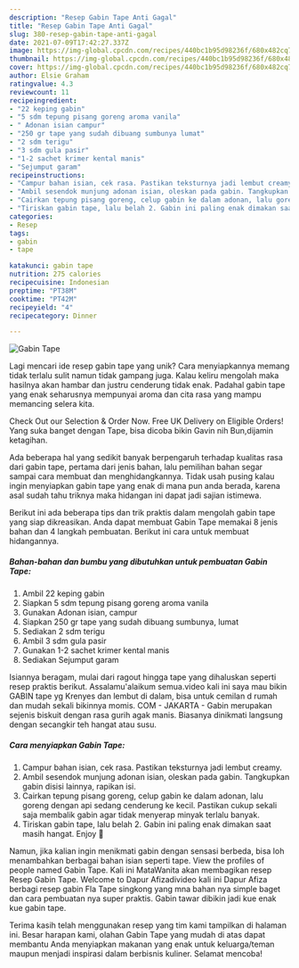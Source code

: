 ```yaml
---
description: "Resep Gabin Tape Anti Gagal"
title: "Resep Gabin Tape Anti Gagal"
slug: 380-resep-gabin-tape-anti-gagal
date: 2021-07-09T17:42:27.337Z
image: https://img-global.cpcdn.com/recipes/440bc1b95d98236f/680x482cq70/gabin-tape-foto-resep-utama.jpg
thumbnail: https://img-global.cpcdn.com/recipes/440bc1b95d98236f/680x482cq70/gabin-tape-foto-resep-utama.jpg
cover: https://img-global.cpcdn.com/recipes/440bc1b95d98236f/680x482cq70/gabin-tape-foto-resep-utama.jpg
author: Elsie Graham
ratingvalue: 4.3
reviewcount: 11
recipeingredient:
- "22 keping gabin"
- "5 sdm tepung pisang goreng aroma vanila"
- " Adonan isian campur"
- "250 gr tape yang sudah dibuang sumbunya lumat"
- "2 sdm terigu"
- "3 sdm gula pasir"
- "1-2 sachet krimer kental manis"
- "Sejumput garam"
recipeinstructions:
- "Campur bahan isian, cek rasa. Pastikan teksturnya jadi lembut creamy."
- "Ambil sesendok munjung adonan isian, oleskan pada gabin. Tangkupkan gabin disisi lainnya, rapikan isi."
- "Cairkan tepung pisang goreng, celup gabin ke dalam adonan, lalu goreng dengan api sedang cenderung ke kecil. Pastikan cukup sekali saja membalik gabin agar tidak menyerap minyak terlalu banyak."
- "Tiriskan gabin tape, lalu belah 2. Gabin ini paling enak dimakan saat masih hangat. Enjoy 💖"
categories:
- Resep
tags:
- gabin
- tape

katakunci: gabin tape 
nutrition: 275 calories
recipecuisine: Indonesian
preptime: "PT38M"
cooktime: "PT42M"
recipeyield: "4"
recipecategory: Dinner

---
```



![Gabin Tape](https://img-global.cpcdn.com/recipes/440bc1b95d98236f/680x482cq70/gabin-tape-foto-resep-utama.jpg)

Lagi mencari ide resep gabin tape yang unik? Cara menyiapkannya memang tidak terlalu sulit namun tidak gampang juga. Kalau keliru mengolah maka hasilnya akan hambar dan justru cenderung tidak enak. Padahal gabin tape yang enak seharusnya mempunyai aroma dan cita rasa yang mampu memancing selera kita.

Check Out our Selection &amp; Order Now. Free UK Delivery on Eligible Orders! Yang suka banget dengan Tape, bisa dicoba bikin Gavin nih Bun,dijamin ketagihan.

Ada beberapa hal yang sedikit banyak berpengaruh terhadap kualitas rasa dari gabin tape, pertama dari jenis bahan, lalu pemilihan bahan segar sampai cara membuat dan menghidangkannya. Tidak usah pusing kalau ingin menyiapkan gabin tape yang enak di mana pun anda berada, karena asal sudah tahu triknya maka hidangan ini dapat jadi sajian istimewa.


Berikut ini ada beberapa tips dan trik praktis dalam mengolah gabin tape yang siap dikreasikan. Anda dapat membuat Gabin Tape memakai 8 jenis bahan dan 4 langkah pembuatan. Berikut ini cara untuk membuat hidangannya.

<!--inarticleads1-->

##### Bahan-bahan dan bumbu yang dibutuhkan untuk pembuatan Gabin Tape:

1. Ambil 22 keping gabin
1. Siapkan 5 sdm tepung pisang goreng aroma vanila
1. Gunakan  Adonan isian, campur
1. Siapkan 250 gr tape yang sudah dibuang sumbunya, lumat
1. Sediakan 2 sdm terigu
1. Ambil 3 sdm gula pasir
1. Gunakan 1-2 sachet krimer kental manis
1. Sediakan Sejumput garam


Isiannya beragam, mulai dari ragout hingga tape yang dihaluskan seperti resep praktis berikut. Assalamu&#39;alaikum semua.video kali ini saya mau bikin GABIN tape yg Krenyes dan lembut di dalam, bisa untuk cemilan d rumah dan mudah sekali bikinnya momis. COM - JAKARTA - Gabin merupakan sejenis biskuit dengan rasa gurih agak manis. Biasanya dinikmati langsung dengan secangkir teh hangat atau susu. 

<!--inarticleads2-->

##### Cara menyiapkan Gabin Tape:

1. Campur bahan isian, cek rasa. Pastikan teksturnya jadi lembut creamy.
1. Ambil sesendok munjung adonan isian, oleskan pada gabin. Tangkupkan gabin disisi lainnya, rapikan isi.
1. Cairkan tepung pisang goreng, celup gabin ke dalam adonan, lalu goreng dengan api sedang cenderung ke kecil. Pastikan cukup sekali saja membalik gabin agar tidak menyerap minyak terlalu banyak.
1. Tiriskan gabin tape, lalu belah 2. Gabin ini paling enak dimakan saat masih hangat. Enjoy 💖


Namun, jika kalian ingin menikmati gabin dengan sensasi berbeda, bisa loh menambahkan berbagai bahan isian seperti tape. View the profiles of people named Gabin Tape. Kali ini MataWanita akan membagikan resep Resep Gabin Tape. Welcome to Dapur Afizadivideo kali ini Dapur Afiza berbagi resep gabin Fla Tape singkong yang mna bahan nya simple baget dan cara pembuatan nya super praktis. Gabin tawar dibikin jadi kue enak kue gabin tape. 

Terima kasih telah menggunakan resep yang tim kami tampilkan di halaman ini. Besar harapan kami, olahan Gabin Tape yang mudah di atas dapat membantu Anda menyiapkan makanan yang enak untuk keluarga/teman maupun menjadi inspirasi dalam berbisnis kuliner. Selamat mencoba!
